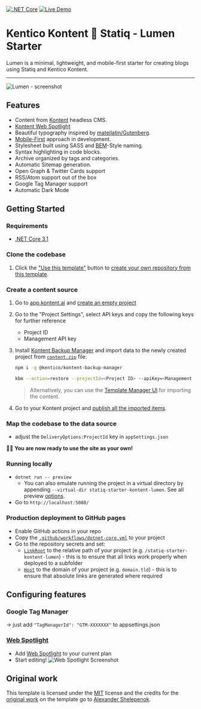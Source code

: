 [![.NET Core](https://github.com/petrsvihlik/statiq-starter-kontent-lumen/workflows/.NET%20Core/badge.svg)](https://github.com/petrsvihlik/statiq-starter-kontent-lumen/actions)
[![Live Demo](https://img.shields.io/badge/Live-DEMO-brightgreen.svg?logo=github&logoColor=white)](https://petrsvihlik.github.io/statiq-starter-kontent-lumen/)

# Kentico Kontent 💖 Statiq - Lumen Starter
Lumen is a minimal, lightweight, and mobile-first starter for creating blogs using Statiq and Kentico Kontent.

---
![Lumen - screenshot](https://i.imgur.com/vLBpkl6.png)


## Features

+ Content from [Kontent](http://kontent.ai/) headless CMS.
+ [Kontent Web Spotlight](https://docs.kontent.ai/tutorials/set-up-kontent/set-up-your-project/web-spotlight)
+ Beautiful typography inspired by [matejlatin/Gutenberg](https://github.com/matejlatin/Gutenberg).
+ [Mobile-First](https://medium.com/@mrmrs_/mobile-first-css-48bc4cc3f60f) approach in development.
+ Stylesheet built using SASS and [BEM](http://getbem.com/naming/)-Style naming.
+ Syntax highlighting in code blocks.
+ Archive organized by tags and categories.
+ Automatic Sitemap generation.
+ Open Graph & Twitter Cards support
+ RSS/Atom support out of the box
+ Google Tag Manager support
+ Automatic Dark Mode

## Getting Started

### Requirements
- [.NET Core 3.1](https://dotnet.microsoft.com/download)

### Clone the codebase

1. Click the ["Use this template"](https://github.com/petrsvihlik/statiq-starter-kontent-lumen/generate) button to [create your own repository from this template](https://help.github.com/en/github/creating-cloning-and-archiving-repositories/creating-a-repository-from-a-template).

### Create a content source

1. Go to [app.kontent.ai](https://app.kontent.ai) and [create an empty project](https://docs.kontent.ai/tutorials/set-up-kontent/projects/manage-projects#a-creating-projects)
1. Go to the "Project Settings", select API keys and copy the following keys for further reference
    + Project ID
    + Management API key
1. Install [Kontent Backup Manager](https://github.com/Kentico/kontent-backup-manager-js) and import data to the newly created project from [`content.zip`](./content.zip) file:

    ```sh
    npm i -g @kentico/kontent-backup-manager

    kbm --action=restore --projectId=<Project ID> --apiKey=<Management API key> --zipFilename=kontent-backup
    ```

    > Alternatively, you can use the [Template Manager UI](https://kentico.github.io/kontent-template-manager/import) for importing the content.

1. Go to your Kontent project and [publish all the imported items](https://docs.kontent.ai/tutorials/write-and-collaborate/publish-your-work/publish-content-items).

### Map the codebase to the data source

- adjust the `DeliveryOptions:ProjectId` key in `appSettings.json`

🎊🎉 **You are now ready to use the site as your own!**

### Running locally
- `dotnet run -- preview`
  - You can also emulate running the project in a virtual directory by appending `--virtual-dir statiq-starter-kontent-lumen`. See all preview [options](https://statiq.dev/web/running/preview-server).
- Go to `http://localhost:5080/`

### Production deployment to GitHub pages
- Enable GitHub actions in your repo
- Copy the [`.github/workflows/dotnet-core.yml`](https://github.com/petrsvihlik/statiq-starter-kontent-lumen/blob/master/.github/workflows/dotnet-core.yml) to your project
- Go to the repository secrets and set:
  - [`LinkRoot`](https://statiq.dev/framework/configuration/settings) to the relative path of your project (e.g. `/statiq-starter-kontent-lumen`) - this is to ensure that all links work properly when deployed to a subfolder
  - [`Host`](https://statiq.dev/framework/configuration/settings) to the domain of your project (e.g. `domain.tld`) - this is to ensure that absolute links are generated where required

## Configuring features

### Google Tag Manager
-> just add `"TagManagerId": "GTM-XXXXXXX"` to appsettings.json

### [Web Spotlight](https://webspotlight.kontent.ai/)
- Add [Web Spotlight](https://kontent.ai/pricing) to your current plan
- Start editing!
![Web Spotlight Screenshot](https://i.imgur.com/0WykmeX.png)

## Original work
This template is licensed under the [MIT](LICENSE) license and the credits for the [original work](https://github.com/alxshelepenok/gatsby-starter-lumen) on the template go to [Alexander Shelepenok](https://github.com/alxshelepenok).
